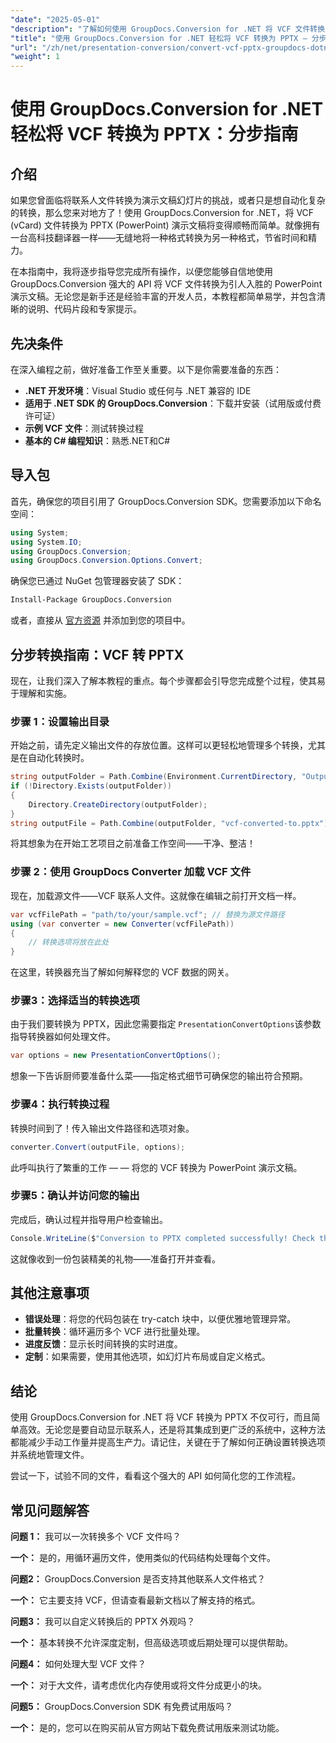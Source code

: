 ```yaml
---
"date": "2025-05-01"
"description": "了解如何使用 GroupDocs.Conversion for .NET 将 VCF 文件转换为 PPTX 格式。本分步指南涵盖设置、转换以及与应用程序的集成。"
"title": "使用 GroupDocs.Conversion for .NET 轻松将 VCF 转换为 PPTX — 分步指南"
"url": "/zh/net/presentation-conversion/convert-vcf-pptx-groupdocs-dotnet/"
"weight": 1
---
```


# 使用 GroupDocs.Conversion for .NET 轻松将 VCF 转换为 PPTX：分步指南

## 介绍

如果您曾面临将联系人文件转换为演示文稿幻灯片的挑战，或者只是想自动化复杂的转换，那么您来对地方了！使用 GroupDocs.Conversion for .NET，将 VCF (vCard) 文件转换为 PPTX (PowerPoint) 演示文稿将变得顺畅而简单。就像拥有一台高科技翻译器一样——无缝地将一种格式转换为另一种格式，节省时间和精力。 

在本指南中，我将逐步指导您完成所有操作，以便您能够自信地使用 GroupDocs.Conversion 强大的 API 将 VCF 文件转换为引人入胜的 PowerPoint 演示文稿。无论您是新手还是经验丰富的开发人员，本教程都简单易学，并包含清晰的说明、代码片段和专家提示。


## 先决条件

在深入编程之前，做好准备工作至关重要。以下是你需要准备的东西：

- **.NET 开发环境**：Visual Studio 或任何与 .NET 兼容的 IDE
- **适用于 .NET SDK 的 GroupDocs.Conversion**：下载并安装（试用版或付费许可证）
- **示例 VCF 文件**：测试转换过程
- **基本的 C# 编程知识**：熟悉.NET和C#


## 导入包

首先，确保您的项目引用了 GroupDocs.Conversion SDK。您需要添加以下命名空间：

```csharp
using System;
using System.IO;
using GroupDocs.Conversion;
using GroupDocs.Conversion.Options.Convert;
```

确保您已通过 NuGet 包管理器安装了 SDK：

```bash
Install-Package GroupDocs.Conversion
```

或者，直接从 [官方资源](https://releases.groupdocs.com/conversion/net/) 并添加到您的项目中。


## 分步转换指南：VCF 转 PPTX

现在，让我们深入了解本教程的重点。每个步骤都会引导您完成整个过程，使其易于理解和实施。


### 步骤 1：设置输出目录

开始之前，请先定义输出文件的存放位置。这样可以更轻松地管理多个转换，尤其是在自动化转换时。

```csharp
string outputFolder = Path.Combine(Environment.CurrentDirectory, "Output");
if (!Directory.Exists(outputFolder))
{
    Directory.CreateDirectory(outputFolder);
}
string outputFile = Path.Combine(outputFolder, "vcf-converted-to.pptx");
```

将其想象为在开始工艺项目之前准备工作空间——干净、整洁！


### 步骤 2：使用 GroupDocs Converter 加载 VCF 文件

现在，加载源文件——VCF 联系人文件。这就像在编辑之前打开文档一样。

```csharp
var vcfFilePath = "path/to/your/sample.vcf"; // 替换为源文件路径
using (var converter = new Converter(vcfFilePath))
{
    // 转换选项将放在此处
}
```

在这里，转换器充当了解如何解释您的 VCF 数据的网关。


### 步骤3：选择适当的转换选项

由于我们要转换为 PPTX，因此您需要指定 `PresentationConvertOptions`该参数指导转换器如何处理文件。

```csharp
var options = new PresentationConvertOptions();
```

想象一下告诉厨师要准备什么菜——指定格式细节可确保您的输出符合预期。


### 步骤4：执行转换过程

转换时间到了！传入输出文件路径和选项对象。

```csharp
converter.Convert(outputFile, options);
```

此呼叫执行了繁重的工作 — — 将您的 VCF 转换为 PowerPoint 演示文稿。


### 步骤5：确认并访问您的输出

完成后，确认过程并指导用户检查输出。

```csharp
Console.WriteLine($"Conversion to PPTX completed successfully! Check the output at {outputFolder}");
```

这就像收到一份包装精美的礼物——准备打开并查看。


## 其他注意事项

- **错误处理**：将您的代码包装在 try-catch 块中，以便优雅地管理异常。
- **批量转换**：循环遍历多个 VCF 进行批量处理。
- **进度反馈**：显示长时间转换的实时进度。
- **定制**：如果需要，使用其他选项，如幻灯片布局或自定义格式。


## 结论

使用 GroupDocs.Conversion for .NET 将 VCF 转换为 PPTX 不仅可行，而且简单高效。无论您是要自动显示联系人，还是将其集成到更广泛的系统中，这种方法都能减少手动工作量并提高生产力。请记住，关键在于了解如何正确设置转换选项并系统地管理文件。

尝试一下，试验不同的文件，看看这个强大的 API 如何简化您的工作流程。


## 常见问题解答

**问题 1：** 我可以一次转换多个 VCF 文件吗？  

**一个：** 是的，用循环遍历文件，使用类似的代码结构处理每个文件。

**问题2：** GroupDocs.Conversion 是否支持其他联系人文件格式？  

**一个：** 它主要支持 VCF，但请查看最新文档以了解支持的格式。

**问题3：** 我可以自定义转换后的 PPTX 外观吗？  

**一个：** 基本转换不允许深度定制，但高级选项或后期处理可以提供帮助。

**问题4：** 如何处理大型 VCF 文件？  

**一个：** 对于大文件，请考虑优化内存使用或将文件分成更小的块。

**问题5：** GroupDocs.Conversion SDK 有免费试用版吗？  

**一个：** 是的，您可以在购买前从官方网站下载免费试用版来测试功能。